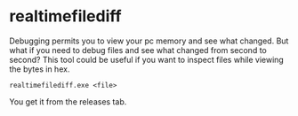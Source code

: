 # realtimefilediff

Debugging permits you to view your pc memory and see what changed. But what if you need to debug files and see what changed from second to second? This tool could be useful if you want to inspect files while viewing the bytes in hex.
```
realtimefilediff.exe <file>
```
You get it from the releases tab.
